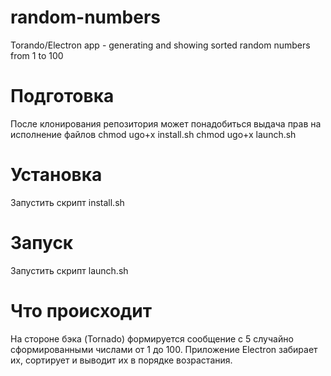# random-numbers
Torando/Electron app - generating and showing sorted random numbers from 1 to 100


# Подготовка
После клонирования репозитория может понадобиться выдача прав на исполнение файлов
chmod ugo+x install.sh
chmod ugo+x launch.sh

# Установка
Запустить скрипт install.sh

# Запуск
Запустить скрипт launch.sh

# Что происходит

На стороне бэка (Tornado) формируется сообщение с 5 случайно сформированными числами от 1 до 100.
Приложение Electron забирает их, сортирует и выводит их в порядке возрастания.
